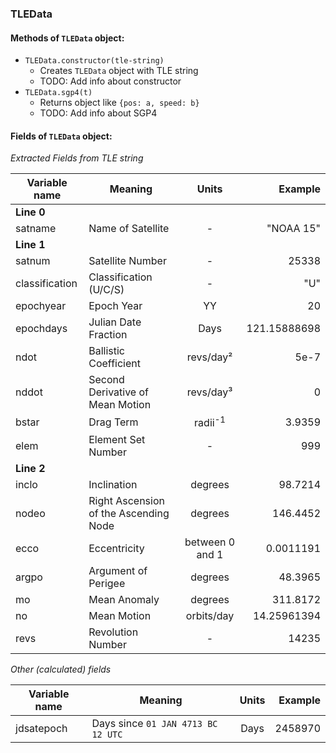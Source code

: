 ### TLEData
#### Methods of `TLEData` object:
* `TLEData.constructor(tle-string)`
  * Creates `TLEData` object with TLE string
  * TODO: Add info about constructor
* `TLEData.sgp4(t)`
  * Returns object like `{pos: a, speed: b}`
  * TODO: Add info about SGP4
#### Fields of `TLEData` object:
*Extracted Fields from TLE string*

Variable name | Meaning | Units | Example
------------- | ------- | :-----: | -------:
**Line 0** |
satname | Name of Satellite | - | "NOAA 15"
**Line 1** |
satnum | Satellite Number | - | 25338
classification | Classification (U/C/S) | - | "U"
epochyear | Epoch Year | YY | 20
epochdays | Julian Date Fraction | Days | 121.15888698
ndot | Ballistic Coefficient | revs/day² | 5e-7
nddot | Second Derivative of Mean Motion | revs/day³ | 0
bstar | Drag Term | radii<sup>-1</sup> | 3.9359
elem | Element Set Number | - | 999
**Line 2** |
inclo | Inclination | degrees | 98.7214
nodeo | Right Ascension of the Ascending Node | degrees | 146.4452
ecco | Eccentricity | between 0 and 1 | 0.0011191
argpo | Argument of Perigee | degrees | 48.3965
mo | Mean Anomaly | degrees | 311.8172
no | Mean Motion | orbits/day | 14.25961394
revs | Revolution Number | - | 14235

*Other (calculated) fields*

Variable name | Meaning | Units | Example
------------- | ------- | :-----: | -------:
jdsatepoch | Days since `01 JAN 4713 BC 12 UTC` | Days | 2458970